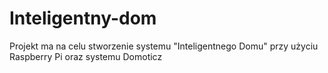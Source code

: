 # Inteligentny-dom
Projekt ma na celu stworzenie systemu "Inteligentnego Domu" przy użyciu Raspberry Pi oraz systemu Domoticz
